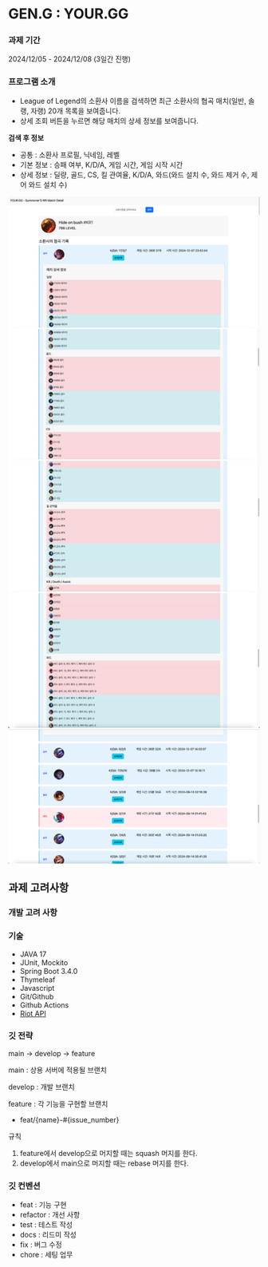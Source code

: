 # GEN.G : YOUR.GG

### 과제 기간

2024/12/05 - 2024/12/08 (3일간 진행)

### 프로그램 소개

- League of Legend의 소환사 이름을 검색하면 최근 소환사의 협곡 매치(일반, 솔랭, 자랭) 20개 목록을 보여줍니다.
- 상세 조회 버튼을 누르면 해당 매치의 상세 정보를 보여줍니다.

**검색 후 정보**
- 공통 : 소환사  프로필, 닉네임, 레벨
- 기본 정보 : 승패 여부, K/D/A, 게임 시간, 게임 시작 시간
- 상세 정보 : 딜량, 골드, CS, 킬 관여율, K/D/A, 와드(와드 설치 수, 와드 제거 수, 제어 와드 설치 수)

![img.png](img.png)
![img_1.png](img_1.png)
![img_2.png](img_2.png)
![img_3.png](img_3.png)
![img_4.png](img_4.png)

## 과제 고려사항

### 개발 고려 사항


### 기술

- JAVA 17
- JUnit, Mockito
- Spring Boot 3.4.0
- Thymeleaf
- Javascript
- Git/Github
- Github Actions
- [Riot API](https://developer.riotgames.com/apis)

### 깃 전략

main → develop → feature

main : 상용 서버에 적용될 브랜치

develop : 개발 브랜치

feature : 각 기능을 구현할 브랜치

- feat/{name}-#{issue_number}

규칙

1. feature에서 develop으로 머지할 때는 squash 머지를 한다.
2. develop에서 main으로 머지할 때는 rebase 머지를 한다.

### 깃 컨벤션

- feat : 기능 구현
- refactor : 개선 사항
- test : 테스트 작성
- docs : 리드미 작성
- fix : 버그 수정
- chore : 세팅 업무
